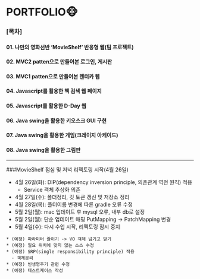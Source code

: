 # PORTFOLIO🐵
### [목차]
#### 01. 나만의 영화선반 ‘MovieShelf’ 반응형 웹(팀 프로젝트)
#### 02. MVC2 patten으로 만들어본 로그인, 게시판
#### 03. MVC1 patten으로 만들어본 렌터카 웹
#### 04. Javascript를 활용한 책 검색 웹 페이지
#### 05. Javascript를 활용한 D-Day 웹
#### 06. Java swing을 활용한 키오스크 GUI 구현
#### 07. Java swing을 활용한 게임(크레이지 아케이드)
#### 08. Java swing을 활용한 그림판 

---
###MovieShelf 점심 및 저녁 리펙토링 시작(4월 26일)
* 4월 26일(화): DIP(dependency inversion principle, 의존관계 역전 원칙) 적용 
  - Service 객체 추상화 의존
* 4월 27일(수): 폴더정리, 깃 토큰 갱신 및 저장소 정리
* 4월 28일(목): 폴더이름 변경에 따른 gradle 오류 수정
* 5월 2일(월): mac 업데이트 후 mysql 오류, 내부 db로 설정
* 5월 2일(월): 단순 업데이트 매핑 PutMapping -> PatchMapping 변경
* 5월 4일(수): 다시 수업 시작, 리펙토링 잠시 중지
~~~
* (예정) 파라미터 줄이기 -> VO 객체 넘기고 받기
* (예정) 필요 위치에 맞지 않는 소스 수정
* (예정) SRP(single responsibility principle) 적용
  - 객체분리
* (예정) 빈생명주기 관련 수정
* (예정) 테스트케이스 작성
~~~